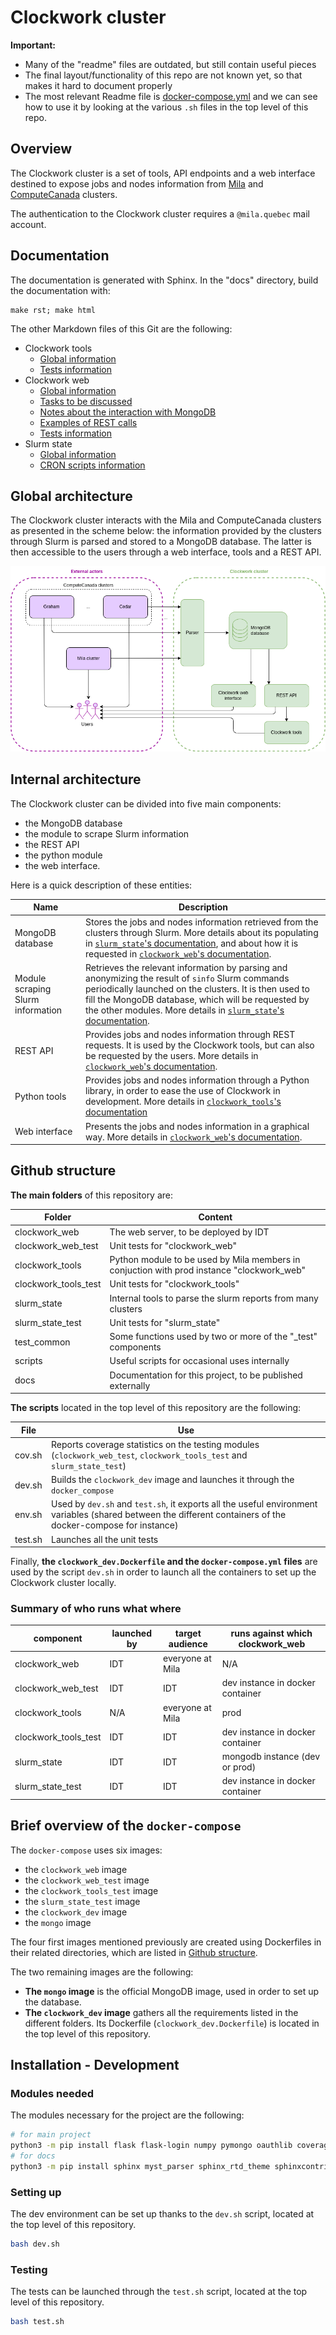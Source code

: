 # Clockwork cluster

**Important:**
* Many of the "readme" files are outdated, but still contain useful pieces
* The final layout/functionality of this repo are not known yet, so that
makes it hard to document properly
* The most relevant Readme file is
[docker-compose.yml](docker-compose.yml)
and we can see how to use it by looking at the various `.sh` files
in the top level of this repo.

## Overview

The Clockwork cluster is a set of tools, API endpoints and a web interface
destined to expose jobs and nodes information from [Mila](https://docs.mila.quebec/)
and [ComputeCanada](https://docs.computecanada.ca/) clusters.

The authentication to the Clockwork cluster requires a `@mila.quebec` mail account.

## Documentation

The documentation is generated with Sphinx.
In the "docs" directory, build the documentation with:
```
make rst; make html
```

The other Markdown files of this Git are the following:
* Clockwork tools
  * [Global information](clockwork_tools/README.md)
  * [Tests information](clockwork_tools_test/README.md)
* Clockwork web
  * [Global information](clockwork_web/README.md)
  * [Tasks to be discussed](clockwork_web/TODO.md)
  * [Notes about the interaction with MongoDB](clockwork_web/about_queries.md)
  * [Examples of REST calls](clockwork_web/REST_API.md)
  * [Tests information](clockwork_web_test/README.md)
* Slurm state
  * [Global information](slurm_state/README.md)
  * [CRON scripts information](slurm_state/cron_scripts/readme.md)

## Global architecture

The Clockwork cluster interacts with the Mila and ComputeCanada clusters as
presented in the scheme below: the information provided by the clusters through
Slurm is parsed and stored to a MongoDB database.
The latter is then accessible to the users through a web interface, tools and a
REST API.

![Global architecture](docs/images/global_architecture.png)

## Internal architecture

The Clockwork cluster can be divided into five main components:
* the MongoDB database
* the module to scrape Slurm information
* the REST API
* the python module
* the web interface.

Here is a quick description of these entities:

| Name | Description |
| -- | -- |
| MongoDB database | Stores the jobs and nodes information retrieved from the clusters through Slurm. More details about its populating in [`slurm_state`'s documentation](slurm_state/README.md), and about how it is requested in [`clockwork_web`'s documentation](clockwork_web/README.md). |
| Module scraping Slurm information | Retrieves the relevant information by parsing and anonymizing the result of `sinfo` Slurm commands periodically launched on the clusters. It is then used to fill the MongoDB database, which will be requested by the other modules. More details in [`slurm_state`'s documentation](slurm_state/README.md). |
| REST API | Provides jobs and nodes information through REST requests. It is used by the Clockwork tools, but can also be requested by the users. More details in [`clockwork_web`'s documentation](clockwork_web/README.md). |
| Python tools | Provides jobs and nodes information through a Python library, in order to ease the use of Clockwork in development. More details in [`clockwork_tools`'s documentation](clockwork_tools/README.md) |
| Web interface | Presents the jobs and nodes information in a graphical way. More details in [`clockwork_web`'s documentation](clockwork_web/README.md). |



## Github structure

**The main folders** of this repository are:

| Folder | Content |
| -- | -- |
| clockwork_web | The web server, to be deployed by IDT |
| clockwork_web_test | Unit tests for "clockwork_web" |
| clockwork_tools | Python module to be used by Mila members in conjuction with prod instance "clockwork_web" |
| clockwork_tools_test | Unit tests for "clockwork_tools" |
| slurm_state | Internal tools to parse the slurm reports from many clusters |
| slurm_state_test | Unit tests for "slurm_state" |
| test_common | Some functions used by two or more of the "_test" components |
| scripts | Useful scripts for occasional uses internally |
| docs | Documentation for this project, to be published externally |

**The scripts** located in the top level of this repository are the following:

| File    | Use |
| -- | -- |
| cov.sh  | Reports coverage statistics on the testing modules (`clockwork_web_test`, `clockwork_tools_test` and `slurm_state_test`) |
| dev.sh  | Builds the `clockwork_dev` image and launches it through the `docker_compose` |
| env.sh  | Used by `dev.sh` and `test.sh`, it exports all the useful environment variables (shared between the different containers of the docker-compose for instance) |
| test.sh | Launches all the unit tests |

Finally, **the `clockwork_dev.Dockerfile` and the `docker-compose.yml` files** are used by the script `dev.sh`
in order to launch all the containers to set up the Clockwork cluster locally.

### Summary of who runs what where

| component | launched by | target audience | runs against which clockwork_web |
|--|--|--|--|
| clockwork_web | IDT | everyone at Mila | N/A |
| clockwork_web_test | IDT | IDT | dev instance in docker container |
| clockwork_tools | N/A | everyone at Mila  | prod |
| clockwork_tools_test | IDT | IDT | dev instance in docker container |
| slurm_state | IDT | IDT | mongodb instance (dev or prod) |
| slurm_state_test | IDT | IDT | dev instance in docker container |


## Brief overview of the `docker-compose`

The `docker-compose` uses six images:
* the `clockwork_web` image
* the `clockwork_web_test` image
* the `clockwork_tools_test` image
* the `slurm_state_test` image
* the `clockwork_dev` image
* the `mongo` image

The four first images mentioned previously are created using Dockerfiles in
their related directories, which are listed in [Github structure](#github-structure).

The two remaining images are the following:
* **The `mongo` image** is the official MongoDB image, used in order to set up
the database.
* **The `clockwork_dev` image** gathers all the requirements listed in the
different folders. Its Dockerfile (`clockwork_dev.Dockerfile`) is located  in the top level of this repository.

## Installation - Development

### Modules needed

The modules necessary for the project are the following:

```bash
# for main project
python3 -m pip install flask flask-login numpy pymongo oauthlib coverage black
# for docs
python3 -m pip install sphinx myst_parser sphinx_rtd_theme sphinxcontrib.httpdomain
```

### Setting up

The dev environment can be set up thanks to the `dev.sh` script, located at the
top level of this repository.

```bash
bash dev.sh
```

### Testing

The tests can be launched through the `test.sh` script, located at the top level
of this repository.

```bash
bash test.sh
```
